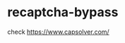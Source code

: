# recaptcha-bypass
check https://www.capsolver.com/ 



















                                 